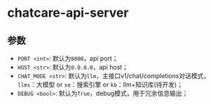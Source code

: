 # chatcare-api-server


## 参数

- `PORT <int>`: 默认为`8000`，api port；
- `HOST <str>`: 默认为`0.0.0.0`，api host；
- `CHAT_MODE <str>`: 默认为`llm`，主接口v1/chat/completions对话模式，`llms`：大模型 or `se`：搜索引擎 or `kb`：llm+知识库(待开发)；
- `DEBUG <bool>`: 默认为`True`，debug模式，用于冗余信息输出；